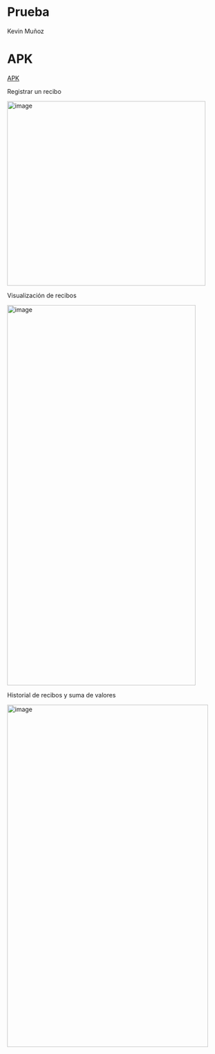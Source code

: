 # Prueba

Kevin Muñoz

# APK
[APK](android/app/build/outputs/apk/debug)

Registrar un recibo

<img width="460" height="428" alt="image" src="https://github.com/user-attachments/assets/2c3d7d12-c5d1-45f5-84ff-10616dd87125" />

Visualización de recibos

<img width="437" height="882" alt="image" src="https://github.com/user-attachments/assets/69a7720f-9b31-4455-abff-575b8d69c67c" />

Historial de recibos y suma de valores

<img width="466" height="794" alt="image" src="https://github.com/user-attachments/assets/58893f98-f786-4fe5-8510-6dc765f641e5" />

